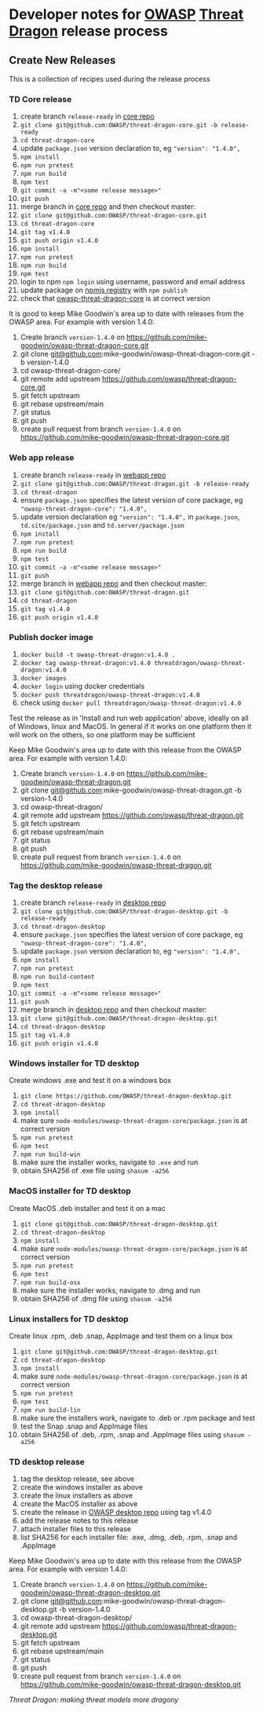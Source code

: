 # Developer notes for [OWASP](https://www.owasp.org) [Threat Dragon](https://owasp.org/www-project-threat-dragon/) release process

## Create New Releases

This is a collection of recipes used during the release process

### TD Core release
1. create branch `release-ready` in [core repo](https://github.com/OWASP/threat-dragon-core)
1. `git clone git@github.com:OWASP/threat-dragon-core.git -b release-ready`
1. `cd threat-dragon-core`
1. update `package.json` version declaration to, eg `"version": "1.4.0",`
1. `npm install`
1. `npm run pretest`
1. `npm run build`
1. `npm test`
1. `git commit -a -m"<some release message>"`
1. `git push`
1. merge branch in [core repo](https://github.com/OWASP/threat-dragon-core) and then checkout master:
1. `git clone git@github.com:OWASP/threat-dragon-core.git`
1. `cd threat-dragon-core`
1. `git tag v1.4.0`
1. `git push origin v1.4.0`
1. `npm install`
1. `npm run pretest`
1. `npm run build`
1. `npm test`
1. login to npm `npm login` using username, password and email address
1. update package on [npmjs registry](https://www.npmjs.com/) with `npm publish`
1. check that [owasp-threat-dragon-core](https://www.npmjs.com/package/owasp-threat-dragon-core) is at correct version

It is good to keep Mike Goodwin's area up to date with releases from the OWASP area. For example with version 1.4.0:
1. Create branch `version-1.4.0` on https://github.com/mike-goodwin/owasp-threat-dragon-core.git
1. git clone git@github.com:mike-goodwin/owasp-threat-dragon-core.git -b version-1.4.0
1. cd owasp-threat-dragon-core/
1. git remote add upstream https://github.com/owasp/threat-dragon-core.git
1. git fetch upstream
1. git rebase upstream/main
1. git status
1. git push
1. create pull request from branch `version-1.4.0` on https://github.com/mike-goodwin/owasp-threat-dragon-core.git

### Web app release
1. create branch `release-ready` in [webapp repo](https://github.com/OWASP/threat-dragon)
1. `git clone git@github.com:OWASP/threat-dragon.git -b release-ready`
1. `cd threat-dragon`
1. ensure `package.json` specifies the latest version of core package, eg `"owasp-threat-dragon-core": "1.4.0",`
1. update version declaration eg `"version": "1.4.0",` in `package.json`, `td.site/package.json` and `td.server/package.json`
1. `npm install`
1. `npm run pretest`
1. `npm run build`
1. `npm test`
1. `git commit -a -m"<some release message>"`
1. `git push`
1. merge branch in [webapp repo](https://github.com/OWASP/threat-dragon) and then checkout master:
1. `git clone git@github.com:OWASP/threat-dragon.git`
1. `cd threat-dragon`
1. `git tag v1.4.0`
1. `git push origin v1.4.0`

### Publish docker image
1. `docker build -t owasp-threat-dragon:v1.4.0 .`
1. `docker tag owasp-threat-dragon:v1.4.0 threatdragon/owasp-threat-dragon:v1.4.0`
1. `docker images`
1. `docker login` using docker credentials
1. `docker push threatdragon/owasp-threat-dragon:v1.4.0`
1. check using `docker pull threatdragon/owasp-threat-dragon:v1.4.0`

Test the release as in 'Install and run web application' above, ideally on all of Windows, linux and MacOS.
In general if it works on one platform then it will work on the others, so one platform may be sufficient

Keep Mike Goodwin's area up to date with this release from the OWASP area. For example with version 1.4.0:
1. Create branch `version-1.4.0` on https://github.com/mike-goodwin/owasp-threat-dragon.git
1. git clone git@github.com:mike-goodwin/owasp-threat-dragon.git -b version-1.4.0
1. cd owasp-threat-dragon/
1. git remote add upstream https://github.com/owasp/threat-dragon.git
1. git fetch upstream
1. git rebase upstream/main
1. git status
1. git push
1. create pull request from branch `version-1.4.0` on https://github.com/mike-goodwin/owasp-threat-dragon.git

### Tag the desktop release
1. create branch `release-ready` in [desktop repo](https://github.com/OWASP/threat-dragon-desktop)
1. `git clone git@github.com:OWASP/threat-dragon-desktop.git -b release-ready`
1. `cd threat-dragon-desktop`
1. ensure `package.json` specifies the latest version of core package, eg `"owasp-threat-dragon-core": "1.4.0",`
1. update `package.json` version declaration to, eg `"version": "1.4.0",`
1. `npm install`
1. `npm run pretest`
1. `npm run build-content`
1. `npm test`
1. `git commit -a -m"<some release message>"`
1. `git push`
1. merge branch in [desktop repo](https://github.com/OWASP/threat-dragon-desktop) and then checkout master:
1. `git clone git@github.com:OWASP/threat-dragon-desktop.git`
1. `cd threat-dragon-desktop`
1. `git tag v1.4.0`
1. `git push origin v1.4.0`

### Windows installer for TD desktop
Create windows .exe and test it on a windows box
1. `git clone https://github.com/OWASP/threat-dragon-desktop.git`
1. `cd threat-dragon-desktop`
1. `npm install`
1. make sure `node-modules/owasp-threat-dragon-core/package.json` is at correct version
1. `npm run pretest`
1. `npm test`
1. `npm run build-win`
1. make sure the installer works, navigate to `.exe` and run
1. obtain SHA256 of .exe file using `shasum -a256`

### MacOS installer for TD desktop
Create MacOS .deb installer and test it on a mac
1. `git clone git@github.com:OWASP/threat-dragon-desktop.git`
1. `cd threat-dragon-desktop`
1. `npm install`
1. make sure `node-modules/owasp-threat-dragon-core/package.json` is at correct version
1. `npm run pretest`
1. `npm test`
1. `npm run build-osx`
1. make sure the installer works, navigate to .dmg and run
1. obtain SHA256 of .dmg file using `shasum -a256`

### Linux installers for TD desktop
Create linux .rpm, .deb .snap, AppImage and test them on a linux box
1. `git clone git@github.com:OWASP/threat-dragon-desktop.git`
1. `cd threat-dragon-desktop`
1. `npm install`
1. make sure `node-modules/owasp-threat-dragon-core/package.json` is at correct version
1. `npm run pretest`
1. `npm test`
1. `npm run build-lin`
1. make sure the installers work, navigate to .deb or .rpm package and test
1. test the Snap .snap and AppImage files
1. obtain SHA256 of .deb, .rpm, .snap and .AppImage files using `shasum -a256`

### TD desktop release
1. tag the desktop release, see above
1. create the windows installer as above
1. create the linux installers as above
1. create the MacOS installer as above
1. create the release in [OWASP desktop repo](https://github.com/OWASP/threat-dragon-desktop) using tag v1.4.0
1. add the release notes to this release
1. attach installer files to this release
1. list SHA256 for each installer file: .exe, .dmg, .deb, .rpm, .snap and .AppImage

Keep Mike Goodwin's area up to date with this release from the OWASP area. For example with version 1.4.0:
1. Create branch `version-1.4.0` on https://github.com/mike-goodwin/owasp-threat-dragon-desktop.git
1. git clone git@github.com:mike-goodwin/owasp-threat-dragon-desktop.git -b version-1.4.0
1. cd owasp-threat-dragon-desktop/
1. git remote add upstream https://github.com/owasp/threat-dragon-desktop.git
1. git fetch upstream
1. git rebase upstream/main
1. git status
1. git push
1. create pull request from branch `version-1.4.0` on https://github.com/mike-goodwin/owasp-threat-dragon-desktop.git

_Threat Dragon: making threat models more dragony_

